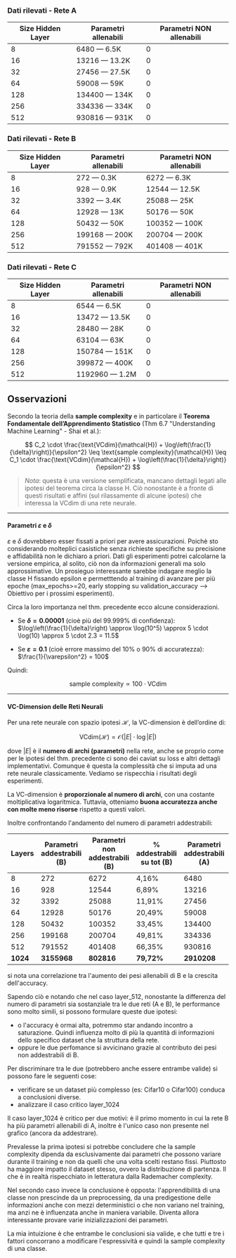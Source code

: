 ### Dati rilevati - Rete A
| Size Hidden Layer | Parametri allenabili | Parametri NON allenabili |
|-------------------|----------------------|---------------------------|
| 8                 | 6480 — 6.5K          | 0                         |
| 16                | 13216 — 13.2K        | 0                         |
| 32                | 27456 — 27.5K        | 0                         |
| 64                | 59008 — 59K          | 0                         |
| 128               | 134400 — 134K        | 0                         |
| 256               | 334336 — 334K        | 0                         |
| 512               | 930816 — 931K        | 0                         |

### Dati rilevati - Rete B
| Size Hidden Layer | Parametri allenabili | Parametri NON allenabili |
|-------------------|----------------------|---------------------------|
| 8                 | 272 — 0.3K           | 6272 — 6.3K               |
| 16                | 928 — 0.9K           | 12544 — 12.5K             |
| 32                | 3392 — 3.4K          | 25088 — 25K               |
| 64                | 12928 — 13K          | 50176 — 50K               |
| 128               | 50432 — 50K          | 100352 — 100K             |
| 256               | 199168 — 200K        | 200704 — 200K             |
| 512               | 791552 — 792K        | 401408 — 401K             |

### Dati rilevati - Rete C
| Size Hidden Layer | Parametri allenabili | Parametri NON allenabili |
|-------------------|----------------------|---------------------------|
| 8                 | 6544 — 6.5K          | 0                         |
| 16                | 13472 — 13.5K        | 0                         |
| 32                | 28480 — 28K          | 0                         |
| 64                | 63104 — 63K          | 0                         |
| 128               | 150784 — 151K        | 0                         |
| 256               | 399872 — 400K        | 0                         |
| 512               | 1192960 — 1.2M       | 0                         |


## Osservazioni
Secondo la teoria della **sample complexity** e in particolare il **Teorema Fondamentale dell’Apprendimento Statistico** (Thm 6.7 "Understanding Machine Learning" - Shai et al.):

$$
C_2 \cdot \frac{\text{VCdim}(\mathcal{H}) + \log\left(\frac{1}{\delta}\right)}{\epsilon^2} \leq \text{sample complexity}(\mathcal{H}) \leq C_1 \cdot \frac{\text{VCdim}(\mathcal{H}) + \log\left(\frac{1}{\delta}\right)}{\epsilon^2}
$$

> *Nota*: questa è una versione semplificata, mancano dettagli legati alle ipotesi del teorema circa la classe H. Ciò nonostante è a fronte di questi risultati e affini (sul rilassamente di alcune ipotesi) che interessa la VCdim di una rete neurale.

---

#### Parametri $\varepsilon$ e $\delta$

$\varepsilon$ e $\delta$ dovrebbero esser fissati a priori per avere assicurazioni. Poichè sto considerando molteplici casistiche senza richieste specifiche su precisione e affidabilità non le dichiaro a priori. Dati gli esperimenti potrei calcolarne la versione empirica, al solito, ciò non da informazioni generali ma solo approssimative.
Un prosieguo interessante sarebbe indagare meglio la classe H fissando epsilon e permetttendo al training di avanzare per più epoche (max_epochs>=20, early stopping su validation_accuracy --> Obiettivo per i prossimi esperimenti).

Circa la loro importanza nel thm. precedente ecco alcune considerazioni.

* Se **$\delta = 0.00001$** (cioè più del 99.999% di confidenza): <br>
  $\log\left(\frac{1}{\delta}\right) \approx \log(10^5) \approx 5 \cdot \log(10) \approx 5 \cdot 2.3 = 11.5$

* Se **$\varepsilon = 0.1$** (cioè errore massimo del 10% o 90% di accuratezza): <br>
  $\frac{1}{\varepsilon^2} = 100$
  
  
Quindi:

  $$
  \text{sample complexity} \propto 100 \cdot \text{VCdim}
  $$

---

#### VC-Dimension delle Reti Neurali

Per una rete neurale con spazio ipotesi $\mathcal{H}$, la VC-dimension è dell’ordine di:

$$
\text{VCdim}(\mathcal{H}) = \mathcal{O}(|E| \cdot \log |E|)
$$

dove $|E|$ è il **numero di archi (parametri)** nella rete, anche se proprio come per le ipotesi del thm. precedente ci sono dei caviat su loss e altri dettagli implementativi. Comunque è questa la complessità che si imputa ad una rete neurale classicamente. Vediamo se rispecchia i risultati degli esperimenti.

La VC-dimension è **proporzionale al numero di archi**, con una costante moltiplicativa logaritmica. Tuttavia, otteniamo **buona accuratezza anche con molte meno risorse** rispetto a questi valori.
<br>

Inoltre confrontando l'andamento del numero di parametri addestrabili:

| Layers | Parametri addestrabili (B) | Parametri non addestrabili (B) | % addestrabili su tot (B) | Parametri addestrabili (A) | Differenza A - B |
|--------|-----------------------------|----------------------------------|----------------------------|------------------------------|------------------|
| 8      | 272                         | 6272                             | 4,16%                      | 6480                         | 6208             |
| 16     | 928                         | 12544                            | 6,89%                      | 13216                        | 12288            |
| 32     | 3392                        | 25088                            | 11,91%                     | 27456                        | 24064            |
| 64     | 12928                       | 50176                            | 20,49%                     | 59008                        | 46080            |
| 128    | 50432                       | 100352                           | 33,45%                     | 134400                       | 83968            |
| 256    | 199168                      | 200704                           | 49,81%                     | 334336                       | 135168           |
| 512    | 791552                      | 401408                           | 66,35%                     | 930816                       | 139264           |
| **1024** | **3155968**               | **802816**                       | **79,72%**                 | **2910208**                  | **-245760**      |

si nota una correlazione tra l'aumento dei pesi allenabili di B e la crescita dell'accuracy.

Sapendo ciò e notando che nel caso layer_512, nonostante la differenza del numero di parametri sia sostanziale tra le due reti (A e B), le performance sono molto simili, si possono formulare queste due ipotesi:
* o l'accuracy è ormai alta, potremmo star andando incontro a saturazione. Quindi influenza molto di più la quantità di informazioni dello specifico dataset che la struttura della rete.
* oppure le due perfomance si avvicinano grazie al contributo dei pesi non addestrabili di B.

Per discriminare tra le due (potrebbero anche essere entrambe valide) si possono fare le seguenti cose:
* verificare se un dataset più complesso (es: Cifar10 o Cifar100) conduca a conclusioni diverse.
* analizzare il caso critico layer_1024

Il caso layer_1024 è critico per due motivi: è il primo momento in cui la rete B ha più parametri allenabili di A, inoltre è l'unico caso non presente nel grafico (ancora da addestrare).

Prevalesse la prima ipotesi si potrebbe concludere che la sample complexity dipenda da esclusivamente dai parametri che possono variare durante il training e non da quelli che una volta scelti restano fissi. Piuttosto ha maggiore impatto il dataset stesso, ovvero la distribuzione di partenza. Il che è in realtà rispecchiato in letteratura dalla Rademacher complexity.

Nel secondo caso invece la conclusione è opposta: l'apprendibilità di una classe non prescinde da un preprocessing, da una predigestione delle informazioni anche con mezzi deterministici o che non variano nel training, ma anzi ne è influenzata anche in maniera variabile. Diventa allora interessante provare varie inizializzazioni dei parametri.

La mia intuizione è che entrambe le conclusioni sia valide, e che tutti e tre i fattori concorrano a modificare l'espressività e quindi la sample complexity di una classe.
